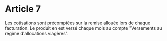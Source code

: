 # Article 7

Les cotisations sont précomptées sur la remise allouée lors de chaque facturation. Le produit en est versé chaque mois au compte "Versements au régime d'allocations viagères".
